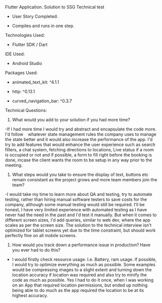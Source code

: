 Flutter Application. Solution to SSG Technical test

-   User Story Completed.

-   Compiles and runs in one step.

Technologies Used:

-   Flutter SDK / Dart

IDE Used:

-   Android Studio

Packages Used:

-   animated_text_kit: ^4.1.1

-   http: ^0.13.1

-   curved_navigation_bar: ^0.3.7

Technical Questions:

1.  What would you add to your solution if you had more time?

-If I had more time I would try and abstract and encapsulate the code more. I'd follow    whatever state management rules the company uses to manage the state better and it would also increase the performance of the app. I'd try to add features that would enhance the user experience such as search filters, a chat system, fetching directions to locations, Live status if a room is occupied or not and if possible, a form to fill right before the booking is done, incase the client wants the room to be setup in any way prior to the meeting.

1.  What steps would you take to ensure the display of text, buttons etc remain consistant as the project grows and more team members join the team?

-I would take my time to learn more about QA and testing, try to automate testing, rather than hiring manual software testers to save costs for the company, although some manual testing would still be required. I'll be honest, I have very limited experience with automated testing as I have never had the need in the past and I'd test it manually. But when it comes to different screen sizes, I'd add queries, similar to web dev, where the app scales as per the screen size. The solution to the technical interview isn't optimized for tablet screens yet due to the time constraint, but should work perfectly fine on all mobile screens.

1.  How would you track down a performance issue in production? Have you ever had to do this?

- I would firstly check resource usage. I.e. Battery, ram usage. If possible, I would try to optimize everything as much as possible. Some examples would be compressing images to a slight extent and turning down the location accuracy if location was required and also try to minify the code as much as possible. Yes I had to do it once, when I was working on an App that required location permissions, but ended up nothing being able to do much as the app required the location to be at its highest accuracy.
